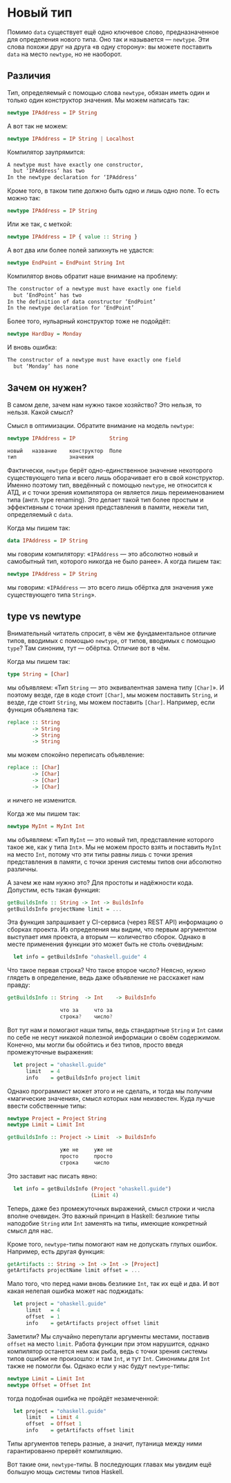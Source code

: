 # Новый тип

Помимо `data` существует ещё одно ключевое слово, предназначенное для определения нового типа. Оно так и называется &mdash; `newtype`. Эти слова похожи друг на друга &laquo;в одну сторону&raquo;: вы можете поставить `data` на место `newtype`, но не наоборот.

## Различия

Тип, определяемый с помощью слова `newtype`, обязан иметь один и только один конструктор значения. Мы можем написать так:
 
```haskell
newtype IPAddress = IP String
```

А вот так не можем:

```haskell
newtype IPAddress = IP String | Localhost
```

Компилятор заупрямится:

```bash
A newtype must have exactly one constructor,
  but ‘IPAddress’ has two
In the newtype declaration for ‘IPAddress’
```

Кроме того, в таком типе должно быть одно и лишь одно поле. То есть можно так:

```haskell
newtype IPAddress = IP String
```

Или же так, с меткой:

```haskell
newtype IPAddress = IP { value :: String }
```

А вот два или более полей запихнуть не удастся:

```haskell
newtype EndPoint = EndPoint String Int
```

Компилятор вновь обратит наше внимание на проблему:

```bash
The constructor of a newtype must have exactly one field
  but ‘EndPoint’ has two
In the definition of data constructor ‘EndPoint’
In the newtype declaration for ‘EndPoint’
```

Более того, нульарный конструктор тоже не подойдёт:

```haskell
newtype HardDay = Monday
```

И вновь ошибка:

```bash
The constructor of a newtype must have exactly one field
  but ‘Monday’ has none
```

## Зачем он нужен?

В самом деле, зачем нам нужно такое хозяйство? Это нельзя, то нельзя. Какой смысл?

Смысл в оптимизации. Обратите внимание на модель `newtype`:

```haskell
newtype IPAddress = IP           String

новый   название    конструктор  Поле
тип                 значения
```

Фактически, `newtype` берёт одно-единственное значение некоторого существующего типа и всего лишь оборачивает его в свой конструктор. Именно поэтому тип, введённый с помощью `newtype`, не относится к АТД, и с точки зрения компилятора он является лишь переименованием типа (англ. type renaming). Это делает такой тип более простым и эффективным с точки зрения представления в памяти, нежели тип, определяемый с `data`.

Когда мы пишем так:

```haskell
data IPAddress = IP String
```

мы говорим компилятору: &laquo;`IPAddress` &mdash; это абсолютно новый и самобытный тип, которого никогда не было ранее&raquo;. А когда пишем так:

```haskell
newtype IPAddress = IP String
```

мы говорим: &laquo;`IPAddress` &mdash; это всего лишь обёртка для значения уже существующего типа `String`&raquo;.

## type vs newtype

Внимательный читатель спросит, в чём же фундаментальное отличие типов, вводимых с помощью `newtype`, от типов, вводимых с помощью `type`? Там синоним, тут &mdash; обёртка. Отличие вот в чём.

Когда мы пишем так:

```haskell
type String = [Char]
```

мы объявляем: &laquo;Тип `String` &mdash; это эквивалентная замена типу `[Char]`&raquo;. И поэтому везде, где в коде стоит `[Char]`, мы можем поставить `String`, и везде, где стоит `String`, мы можем поставить `[Char]`. Например, если функция объявлена так:

```haskell
replace :: String
        -> String
        -> String
        -> String
```

мы можем спокойно переписать объявление:

```haskell
replace :: [Char]
        -> [Char]
        -> [Char]
        -> [Char]
```

и ничего не изменится.

Когда же мы пишем так:

```haskell
newtype MyInt = MyInt Int
```

мы объявляем: &laquo;Тип `MyInt` &mdash; это новый тип, представление которого такое же, как у типа `Int`&raquo;. Мы не можем просто взять и поставить `MyInt` на место `Int`, потому что эти типы равны лишь с точки зрения представления в памяти, с точки зрения системы типов они абсолютно различны.

А зачем же нам нужно это? Для простоты и надёжности кода. Допустим, есть такая функция:

```haskell
getBuildsInfo :: String -> Int -> BuildsInfo
getBuildsInfo projectName limit = ...
```

Эта функция запрашивает у CI-сервиса (через REST API) информацию о сборках проекта. Из определения мы видим, что первым аргументом выступает имя проекта, а вторым &mdash; количество сборок. Однако в месте применения функции это может быть не столь очевидным:

```haskell
  let info = getBuildsInfo "ohaskell.guide" 4
```

Что такое первая строка? Что такое второе число? Неясно, нужно глядеть в определение, ведь даже объявление не расскажет нам правду:

```haskell
getBuildsInfo :: String  -> Int    -> BuildsInfo

                 что за     что за
                 строка?    число?
```

Вот тут нам и помогают наши типы, ведь стандартные `String` и `Int` сами по себе не несут никакой полезной информации о своём содержимом. Конечно, мы могли бы обойтись и без типов, просто введя промежуточные выражения:

```haskell
  let project = "ohaskell.guide"
      limit   = 4
      info    = getBuildsInfo project limit
```

Однако программист может этого и не сделать, и тогда мы получим &laquo;магические значения&raquo;, смысл которых нам неизвестен. Куда лучше ввести собственные типы:

```haskell
newtype Project = Project String
newtype Limit = Limit Int

getBuildsInfo :: Project -> Limit  -> BuildsInfo

                 уже не     уже не
                 просто     просто
                 строка     число
```

Это заставит нас писать явно:

```haskell
  let info = getBuildsInfo (Project "ohaskell.guide")
                           (Limit 4)
```

Теперь, даже без промежуточных выражений, смысл строки и числа вполне очевиден. Это важный принцип в Haskell: безликие типы наподобие `String` или `Int` заменять на типы, имеющие конкретный смысл для нас.

Кроме того, `newtype`-типы помогают нам не допускать глупых ошибок. Например, есть другая функция:

```haskell
getArtifacts :: String -> Int -> Int -> [Project]
getArtifacts projectName limit offset = ...
```

Мало того, что перед нами вновь безликие `Int`, так их ещё и два. И вот какая нелепая ошибка может нас поджидать:

```haskell
  let project = "ohaskell.guide"
      limit   = 4
      offset  = 1
      info    = getArtifacts project offset limit
```

Заметили? Мы случайно перепутали аргументы местами, поставив `offset` на место `limit`. Работа функции при этом нарушится, однако компилятор останется нем как рыба, ведь с точки зрения системы типов ошибки не произошло: и там `Int`, и тут `Int`. Синонимы для `Int` также не помогли бы. Однако если у нас будут `newtype`-типы:

```haskell
newtype Limit = Limit Int
newtype Offset = Offset Int
```

тогда подобная ошибка не пройдёт незамеченной:

```haskell
  let project = "ohaskell.guide"
      limit   = Limit 4
      offset  = Offset 1
      info    = getArtifacts offset limit
```

Типы аргументов теперь разные, а значит, путаница между ними гарантированно прервёт компиляцию.

Вот такие они, `newtype`-типы. В последующих главах мы увидим ещё большую мощь системы типов Haskell.

